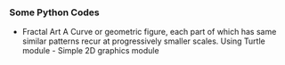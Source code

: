 ### Some Python Codes
-   Fractal Art 
    A Curve or geometric figure, each part of which has same similar patterns recur at progressively smaller scales.
    Using Turtle module - Simple 2D graphics module